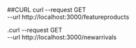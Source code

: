 ##CURL 
curl --request GET \
  --url http://localhost:3000/featureproducts
  
.curl --request GET \
  --url http://localhost:3000/newarrivals